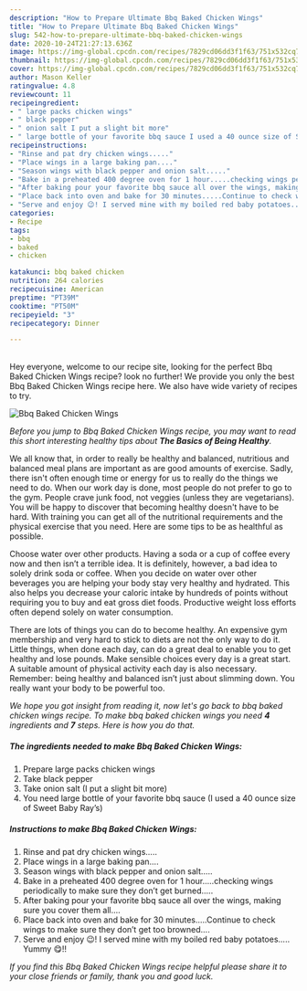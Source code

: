 ```yaml
---
description: "How to Prepare Ultimate Bbq Baked Chicken Wings"
title: "How to Prepare Ultimate Bbq Baked Chicken Wings"
slug: 542-how-to-prepare-ultimate-bbq-baked-chicken-wings
date: 2020-10-24T21:27:13.636Z
image: https://img-global.cpcdn.com/recipes/7829cd06dd3f1f63/751x532cq70/bbq-baked-chicken-wings-recipe-main-photo.jpg
thumbnail: https://img-global.cpcdn.com/recipes/7829cd06dd3f1f63/751x532cq70/bbq-baked-chicken-wings-recipe-main-photo.jpg
cover: https://img-global.cpcdn.com/recipes/7829cd06dd3f1f63/751x532cq70/bbq-baked-chicken-wings-recipe-main-photo.jpg
author: Mason Keller
ratingvalue: 4.8
reviewcount: 11
recipeingredient:
- " large packs chicken wings"
- " black pepper"
- " onion salt I put a slight bit more"
- " large bottle of your favorite bbq sauce I used a 40 ounce size of Sweet Baby Rays"
recipeinstructions:
- "Rinse and pat dry chicken wings....."
- "Place wings in a large baking pan...."
- "Season wings with black pepper and onion salt....."
- "Bake in a preheated 400 degree oven for 1 hour.....checking wings periodically to make sure they don’t get burned....."
- "After baking pour your favorite bbq sauce all over the wings, making sure you cover them all...."
- "Place back into oven and bake for 30 minutes.....Continue to check wings to make sure they don’t get too browned...."
- "Serve and enjoy 😉! I served mine with my boiled red baby potatoes..... Yummy 😋!!"
categories:
- Recipe
tags:
- bbq
- baked
- chicken

katakunci: bbq baked chicken 
nutrition: 264 calories
recipecuisine: American
preptime: "PT39M"
cooktime: "PT50M"
recipeyield: "3"
recipecategory: Dinner

---
```

<br>
Hey everyone, welcome to our recipe site, looking for the perfect Bbq Baked Chicken Wings recipe? look no further! We provide you only the best Bbq Baked Chicken Wings recipe here. We also have wide variety of recipes to try.
<br>


![Bbq Baked Chicken Wings](https://img-global.cpcdn.com/recipes/7829cd06dd3f1f63/751x532cq70/bbq-baked-chicken-wings-recipe-main-photo.jpg)

<i>Before you jump to Bbq Baked Chicken Wings recipe, you may want to read this short interesting healthy tips about <strong>The Basics of Being Healthy</strong>.</i>

We all know that, in order to really be healthy and balanced, nutritious and balanced meal plans are important as are good amounts of exercise. Sadly, there isn't often enough time or energy for us to really do the things we need to do. When our work day is done, most people do not prefer to go to the gym. People crave junk food, not veggies (unless they are vegetarians). You will be happy to discover that becoming healthy doesn't have to be hard. With training you can get all of the nutritional requirements and the physical exercise that you need. Here are some tips to be as healthful as possible.

Choose water over other products. Having a soda or a cup of coffee every now and then isn’t a terrible idea. It is definitely, however, a bad idea to solely drink soda or coffee. When you decide on water over other beverages you are helping your body stay very healthy and hydrated. This also helps you decrease your caloric intake by hundreds of points without requiring you to buy and eat gross diet foods. Productive weight loss efforts often depend solely on water consumption.

There are lots of things you can do to become healthy. An expensive gym membership and very hard to stick to diets are not the only way to do it. Little things, when done each day, can do a great deal to enable you to get healthy and lose pounds. Make sensible choices every day is a great start. A suitable amount of physical activity each day is also necessary. Remember: being healthy and balanced isn’t just about slimming down. You really want your body to be powerful too. 


<i>We hope you got insight from reading it, now let's go back to bbq baked chicken wings recipe. To make bbq baked chicken wings you need <strong>4</strong> ingredients and <strong>7</strong> steps. Here is how you do that.
</i>

##### The ingredients needed to make Bbq Baked Chicken Wings:

1. Prepare  large packs chicken wings
1. Take  black pepper
1. Take  onion salt (I put a slight bit more)
1. You need  large bottle of your favorite bbq sauce (I used a 40 ounce size of Sweet Baby Ray’s)


##### Instructions to make Bbq Baked Chicken Wings:

1. Rinse and pat dry chicken wings.....
1. Place wings in a large baking pan....
1. Season wings with black pepper and onion salt.....
1. Bake in a preheated 400 degree oven for 1 hour.....checking wings periodically to make sure they don’t get burned.....
1. After baking pour your favorite bbq sauce all over the wings, making sure you cover them all....
1. Place back into oven and bake for 30 minutes.....Continue to check wings to make sure they don’t get too browned....
1. Serve and enjoy 😉! I served mine with my boiled red baby potatoes..... Yummy 😋!!


<i>If you find this Bbq Baked Chicken Wings recipe helpful please share it to your close friends or family, thank you and good luck.</i>
